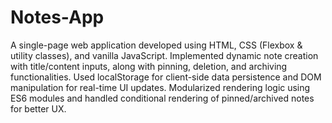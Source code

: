 # Notes-App
A single-page web application developed using HTML, CSS (Flexbox & utility classes), and vanilla JavaScript. Implemented dynamic note creation with title/content inputs, along with pinning, deletion, and archiving functionalities. Used localStorage for client-side data persistence and DOM manipulation for real-time UI updates. Modularized rendering logic using ES6 modules and handled conditional rendering of pinned/archived notes for better UX.
